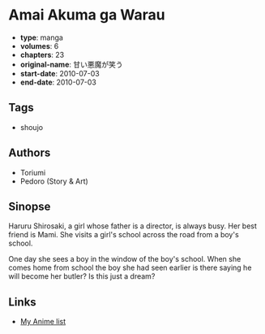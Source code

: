 # Amai Akuma ga Warau

-   **type**: manga
-   **volumes**: 6
-   **chapters**: 23
-   **original-name**: 甘い悪魔が笑う
-   **start-date**: 2010-07-03
-   **end-date**: 2010-07-03

## Tags

-   shoujo

## Authors

-   Toriumi
-   Pedoro (Story & Art)

## Sinopse

Haruru Shirosaki, a girl whose father is a director, is always busy. Her best friend is Mami. She visits a girl's school across the road from a boy's school.

One day she sees a boy in the window of the boy's school. When she comes home from school the boy she had seen earlier is there saying he will become her butler? Is this just a dream?

## Links

-   [My Anime list](https://myanimelist.net/manga/26263/Amai_Akuma_ga_Warau)
